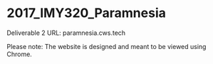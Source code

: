 # 2017_IMY320_Paramnesia
Deliverable 2
URL: paramnesia.cws.tech

Please note: The website is designed and meant to be viewed using Chrome.
